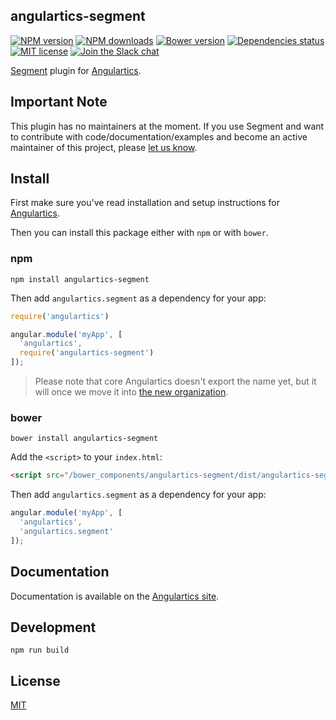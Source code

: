 ## angulartics-segment

[![NPM version][npm-image]][npm-url] [![NPM downloads][npm-downloads-image]][npm-downloads-url] [![Bower version][bower-image]][bower-url] [![Dependencies status][dep-status-image]][dep-status-url] [![MIT license][license-image]][license-url] [![Join the Slack chat][slack-image]][slack-url]

[Segment](https://segment.com/) plugin for [Angulartics](http://github.com/luisfarzati/angulartics).

## Important Note
This plugin has no maintainers at the moment. If you use Segment and want to contribute with code/documentation/examples and become an active maintainer of this project, please [let us know](https://github.com/angulartics/angulartics-segment/issues/new?title=I+want+to+join+as+maintainer).

## Install

First make sure you've read installation and setup instructions for [Angulartics](https://github.com/luisfarzati/angulartics#install).

Then you can install this package either with `npm` or with `bower`.

### npm

```shell
npm install angulartics-segment
```

Then add `angulartics.segment` as a dependency for your app:

```javascript
require('angulartics')

angular.module('myApp', [
  'angulartics',
  require('angulartics-segment')
]);
```

> Please note that core Angulartics doesn't export the name yet, but it will once we move it into [the new organization](http://github.com/angulartics).

### bower

```shell
bower install angulartics-segment
```

Add the `<script>` to your `index.html`:

```html
<script src="/bower_components/angulartics-segment/dist/angulartics-segment.min.js"></script>
```

Then add `angulartics.segment` as a dependency for your app:

```javascript
angular.module('myApp', [
  'angulartics',
  'angulartics.segment'
]);
```

## Documentation

Documentation is available on the [Angulartics site](http://luisfarzati.github.io/angulartics).

## Development

```shell
npm run build
```

## License

[MIT](LICENSE)

[npm-image]: https://img.shields.io/npm/v/angulartics-segment.svg
[npm-url]: https://npmjs.org/package/angulartics-segment
[npm-downloads-image]: https://img.shields.io/npm/dm/angulartics-segment.svg
[npm-downloads-url]: https://npmjs.org/package/angulartics-segment
[bower-image]: https://img.shields.io/bower/v/angulartics-segment.svg
[bower-url]: http://bower.io/search/?q=angulartics-segment
[dep-status-image]: https://img.shields.io/david/angulartics/angulartics-segment.svg
[dep-status-url]: https://david-dm.org/angulartics/angulartics-segment
[license-image]: http://img.shields.io/badge/license-MIT-blue.svg
[license-url]: LICENSE
[slack-image]: https://angulartics.herokuapp.com/badge.svg
[slack-url]: https://angulartics.herokuapp.com
